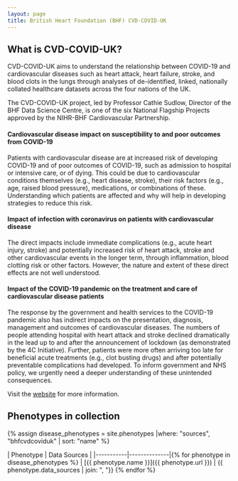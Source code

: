 ```yaml
---
layout: page
title: British Heart Foundation (BHF) CVD-COVID-UK
---
```


## What is CVD-COVID-UK?

CVD-COVID-UK aims to understand the relationship between COVID-19 and cardiovascular diseases such as heart attack, heart failure, stroke, and blood clots in the lungs through analyses of de-identified, linked, nationally collated healthcare datasets across the four nations of the UK.

The CVD-COVID-UK project, led by Professor Cathie Sudlow, Director of the BHF Data Science Centre, is one of the six National Flagship Projects approved by the NIHR-BHF Cardiovascular Partnership.

#### Cardiovascular disease impact on susceptibility to and poor outcomes from COVID-19

Patients with cardiovascular disease are at increased risk of developing COVID-19 and of poor outcomes of COVID-19, such as admission to hospital or intensive care, or of dying. This could be due to cardiovascular conditions themselves (e.g., heart disease, stroke), their risk factors (e.g., age, raised blood pressure), medications, or combinations of these. Understanding which patients are affected and why will help in developing strategies to reduce this risk.

#### Impact of infection with coronavirus on patients with cardiovascular disease

The direct impacts include immediate complications (e.g., acute heart injury, stroke) and potentially increased risk of heart attack, stroke and other cardiovascular events in the longer term, through inflammation, blood clotting risk or other factors. However, the nature and extent of these direct effects are not well understood.

#### Impact of the COVID-19 pandemic on the treatment and care of cardiovascular disease patients

The response by the government and health services to the COVID-19 pandemic also has indirect impacts on the presentation, diagnosis, management and outcomes of cardiovascular diseases. The numbers of people attending hospital with heart attack and stroke declined dramatically in the lead up to and after the announcement of lockdown (as demonstrated by the 4C Initiative). Further, patients were more often arriving too late for beneficial acute treatments (e.g., clot busting drugs) and after potentially preventable complications had developed. To inform government and NHS policy, we urgently need a deeper understanding of these unintended consequences.

Visit the [website](https://www.hdruk.ac.uk/projects/cvd-covid-uk-project/) for more information.

## Phenotypes in collection

{% assign disease_phenotypes = site.phenotypes |where: "sources", "bhfcvdcoviduk" | sort: "name" %}

| Phenotype | Data Sources |
|-----------|--------------|{% for phenotype in disease_phenotypes %}
| [{{ phenotype.name }}]({{ phenotype.url }}) | {{ phenotype.data_sources | join: ", "}} {% endfor %}